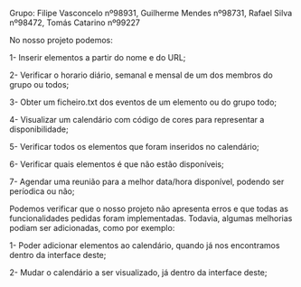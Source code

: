 Grupo: Filipe Vasconcelo nº98931,  Guilherme Mendes nº98731, Rafael Silva nº98472, Tomás Catarino nº99227

No nosso projeto podemos:

1- Inserir elementos a partir do nome e do URL;

2- Verificar o horario diário, semanal e mensal de um dos membros do grupo ou todos;

3- Obter um ficheiro.txt dos eventos de um elemento ou do grupo todo;

4- Visualizar um calendário com código de cores para representar a disponibilidade;

5- Verificar todos os elementos que foram inseridos no calendário;

6- Verificar quais elementos é que não estão disponíveis;

7- Agendar uma reunião para a melhor data/hora disponível, podendo ser períodica ou não;


Podemos verificar que o nosso projeto não apresenta erros e que todas as funcionalidades pedidas foram implementadas. Todavia, algumas melhorias podiam ser adicionadas, como por exemplo:

1- Poder adicionar elementos ao calendário, quando já nos encontramos dentro da interface deste;

2- Mudar o calendário a ser visualizado, já dentro da interface deste;
